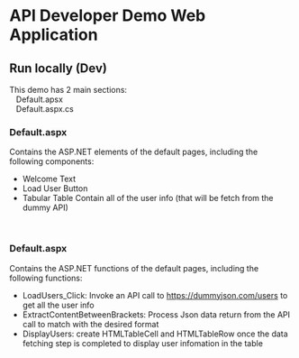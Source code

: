 
# API Developer Demo Web Application

## Run locally (Dev)

This demo has 2 main sections: <br/>
&nbsp;&nbsp;&nbsp;Default.apsx <br/>
&nbsp;&nbsp;&nbsp;Default.aspx.cs <br/>

### Default.aspx
Contains the ASP.NET elements of the default pages, including the following components:
- Welcome Text
- Load User Button
- Tabular Table Contain all of the user info (that will be fetch from the dummy API)

<br/>

### Default.aspx
Contains the ASP.NET functions of the default pages, including the following functions:
- LoadUsers_Click: Invoke an API call to https://dummyjson.com/users to get all the user info
- ExtractContentBetweenBrackets: Process Json data return from the API call to match with the desired format 
- DisplayUsers: create HTMLTableCell and HTMLTableRow once the data fetching step is completed to display user infomation in the table


